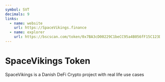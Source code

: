```yaml
---
symbol: SVT
decimals: 9
links:
  - name: website
    url: https://SpaceVikings.finance
  - name: explorer
    url: https://bscscan.com/token/0x7BA3cD00229C1beCC95a4B056fF15C123DcB456D
---
```


# SpaceVikings Token

SpaceVikings is a Danish DeFi Crypto project with real life use cases
